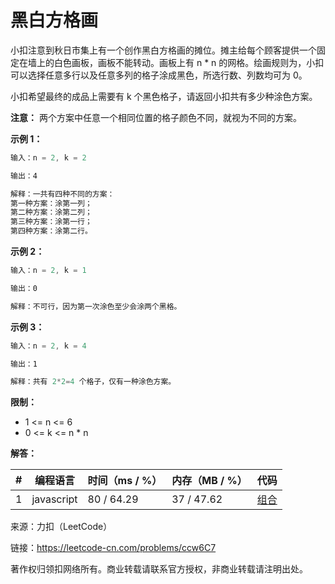 # 黑白方格画

小扣注意到秋日市集上有一个创作黑白方格画的摊位。摊主给每个顾客提供一个固定在墙上的白色画板，画板不能转动。画板上有 n * n 的网格。绘画规则为，小扣可以选择任意多行以及任意多列的格子涂成黑色，所选行数、列数均可为 0。

小扣希望最终的成品上需要有 k 个黑色格子，请返回小扣共有多少种涂色方案。

**注意：** 两个方案中任意一个相同位置的格子颜色不同，就视为不同的方案。

**示例 1：**

``` javascript
输入：n = 2, k = 2

输出：4

解释：一共有四种不同的方案：
第一种方案：涂第一列；
第二种方案：涂第二列；
第三种方案：涂第一行；
第四种方案：涂第二行。
```

**示例 2：**

``` javascript
输入：n = 2, k = 1

输出：0

解释：不可行，因为第一次涂色至少会涂两个黑格。
```

**示例 3：**

``` javascript
输入：n = 2, k = 4

输出：1

解释：共有 2*2=4 个格子，仅有一种涂色方案。
```

**限制：**

- 1 <= n <= 6
- 0 <= k <= n * n

**解答：**

**#**|**编程语言**|**时间（ms / %）**|**内存（MB / %）**|**代码**
--|--|--|--|--
1|javascript|80 / 64.29|37 / 47.62|[组合](./javascript/ac_v1.js)

来源：力扣（LeetCode）

链接：https://leetcode-cn.com/problems/ccw6C7

著作权归领扣网络所有。商业转载请联系官方授权，非商业转载请注明出处。
